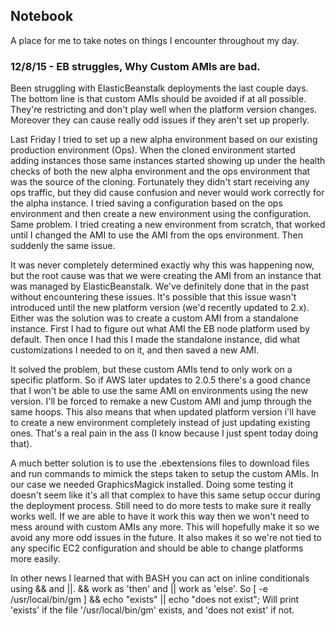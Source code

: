 ## Notebook
A place for me to take notes on things I encounter throughout my day.
### 12/8/15 - EB struggles, Why Custom AMIs are bad.
Been struggling with ElasticBeanstalk deployments the last couple days.  The bottom line is that custom AMIs should be avoided if at all possible.  They're restricting and don't play well when the platform version changes.  Moreover they can cause really odd issues if they aren't set up properly.

Last Friday I tried to set up a new alpha environment based on our existing production environment (Ops).  When the cloned environment started adding instances those same instances started showing up under the health checks of both the new alpha environment and the ops environment that was the source of the cloning.  Fortunately they didn't start receiving any ops traffic, but they did cause confusion and never would work correctly for the alpha instance.  I tried saving a configuration based on the ops environment and then create a new environment using the configuration.  Same problem.  I tried creating a new environment from scratch, that worked until I changed the AMI to use the AMI from the ops environment.  Then suddenly the same issue.

It was never completely determined exactly why this was happening now, but the root cause was that we were creating the AMI from an instance that was managed by ElasticBeanstalk.  We've definitely done that in the past without encountering these issues.  It's possible that this issue wasn't introduced until the new platform version (we'd recently updated to 2.x).  Either was the solution was to create a custom AMI from a standalone instance.  First I had to figure out what AMI the EB node platform used by default.  Then once I had this I made the standalone instance, did what customizations I needed to on it, and then saved a new AMI.

It solved the problem, but these custom AMIs tend to only work on a specific platform.  So if AWS later updates to 2.0.5 there's a good chance that I won't be able to use the same AMI on environments using the new version.  I'll be forced to remake a new Custom AMI and jump through the same hoops.  This also means that when updated platform version i'll have to create a new environment completely instead of just updating existing ones.  That's a real pain in the ass (I know because I just spent today doing that).

A much better solution is to use the .ebextensions files to download files and run commands to mimick the steps taken to setup the custom AMIs.  In our case we needed GraphicsMagick installed.  Doing some testing it doesn't seem like it's all that complex to have this same setup occur during the deployment process.  Still need to do more tests to make sure it really works well.  If we are able to have it work this way then we won't need to mess around with custom AMIs any more.  This will hopefully make it so we avoid any more odd issues in the future.  It also makes it so we're not tied to any specific EC2 configuration and should be able to change platforms more easily.

In other news I learned that with BASH you can act on inline conditionals using && and ||.  && work as 'then' and || work as 'else'.  So [ -e /usr/local/bin/gm ] && echo "exists" || echo "does not exist";  Will print 'exists' if the file '/usr/local/bin/gm' exists, and 'does not exist' if not.
